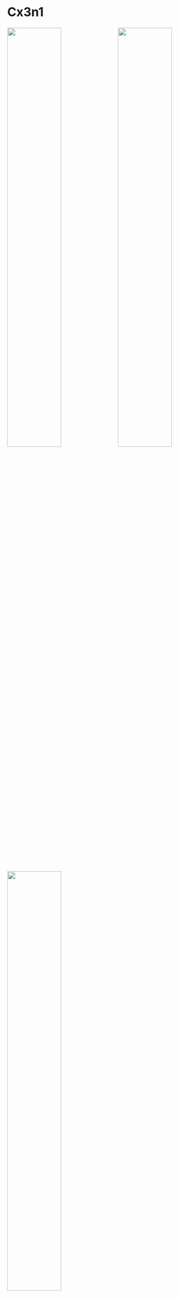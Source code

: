 # Cx3n1
<p align=left>
<img algin='left' width='49.7%' src='https://readme-stats-fabio-vicente.vercel.app/api?username=sfruff&count_private=true&show_icons=true&theme=outrun' />
<img align='right' width='49.7%' src='https://github-readme-stats-git-masterrstaa-rickstaa.vercel.app/api/top-langs/?username=Cx3n1&theme=outrun&langs_count=20' />
<img algin='left' width='49.7%' src='https://github-readme-streak-stats.herokuapp.com/?user=Cx3n1&theme=outrun' />
</p>

<img align='left' src='https://github-readme-stats.vercel.app/api/top-langs/?username=tynab&Cx3n1=outrun&langs_count=10' />
<img align='left' src='https://github-readme-stats-sigma-five.vercel.app/api/top-langs/?username=Cx3n1&theme=outrun' />